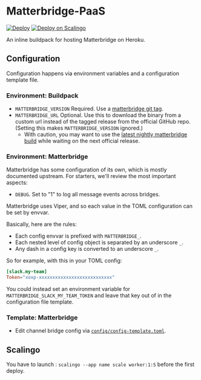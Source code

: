 # Matterbridge-PaaS

[![Deploy](https://www.herokucdn.com/deploy/button.svg)](https://heroku.com/deploy)
[![Deploy on Scalingo](https://cdn.scalingo.com/deploy/button.svg)](https://my.scalingo.com/deploy?source=https://github.com/betagouv/matterbridge-scalingo#master)


An inline buildpack for hosting Matterbridge on Heroku.


## Configuration

Configuration happens via environment variables and a configuration
template file.

### Environment: Buildpack

- `MATTERBRIDGE_VERSION` Required. Use a [matterbridge git tag][git-tags].
- `MATTERBRIDGE_URL` Optional. Use this to download the binary from a
  custom url instead of the tagged release from the official GitHub
repo.  (Setting this makes `MATTERBRIDGE_VERSION` ignored.)
    * With caution, you may want to use the [latest nightly matterbridge
      build](https://bintray.com/42wim/nightly/Matterbridge/_latestVersion)
      while waiting on the next official release.

### Environment: Matterbridge

Matterbridge has some configuration of its own, which is mostly
documented upstream. For starters, we'll review the most important
aspects:

* `DEBUG`. Set to "1" to log all message events across bridges.

Matterbridge uses Viper, and so each value in the TOML configuration can
be set by envvar.

Basically, here are the rules:

- Each config envvar is prefixed with `MATTERBRIDGE_`.
- Each nested level of config object is separated by an underscore `_`.
- Any dash in a config key is converted to an underscore `_`.

So for example, with this in your TOML config:

```toml
[slack.my-team]
Token="xoxp-xxxxxxxxxxxxxxxxxxxxxxxxxxx"
```

You could instead set an environment variable for
`MATTERBRIDGE_SLACK_MY_TEAM_TOKEN` and leave that key out of in the
configuration file template.

### Template: Matterbridge

* Edit channel bridge config via [`config/config-template.toml`][config].

<!-- Links -->
   [git-tags]: https://github.com/42wim/matterbridge/tags
   [config]: config/config-template.toml

## Scalingo

You have to launch : `scalingo --app name scale worker:1:S` before the first deploy.
